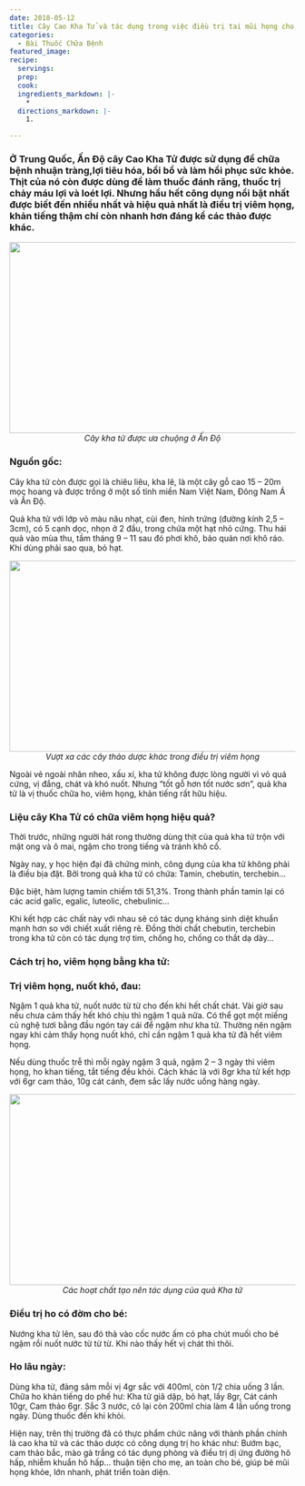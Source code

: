 ```yaml
---
date: 2018-05-12
title: Cây Cao Kha Tử và tác dụng trong việc điều trị tai mũi họng cho trẻ
categories:
  - Bài Thuốc Chữa Bệnh
featured_image: 
recipe:
  servings:  
  prep:  
  cook:  
  ingredients_markdown: |-
    * 
  directions_markdown: |-
    1. 

---
```

<h3>Ở Trung Quốc, Ấn Độ cây Cao Kha Tử được sử dụng để chữa bệnh nhuận tràng,lợi tiêu hóa, bồi bổ và làm hồi phục sức khỏe. Thịt của nó còn được dùng để làm thuốc đánh răng, thuốc trị chảy máu lợi và loét lợi. 
Nhưng hầu hết công dụng nổi bật nhất được biết đến nhiều nhất và hiệu quả nhất là điều trị viêm họng, khản tiếng thậm chí còn nhanh hơn đáng kể các thảo được khác.</h3>

<div align="center"><img src="http://caythuoc.info/wp-content/uploads/kha_tu_vi_thuoc_dau_bang_tri_viem_hong_khan_tieng.jpg" width="632px" height="336px"></div>

<center><em>Cây kha tử được ưa chuộng ở Ấn Độ</em></center>

<h3>Nguồn gốc:</h3>

Cây kha tử còn được gọi là chiêu liêu, kha lê, là một cây gỗ cao 15 – 20m mọc hoang và được trồng ở một số tỉnh miền Nam Việt Nam, Đông Nam Á và Ấn Độ.

Quả kha tử với lớp vỏ màu nâu nhạt, cùi đen, hình trứng (đường kính 2,5 – 3cm), có 5 cạnh dọc, nhọn ở 2 đầu, trong chứa một hạt nhỏ cứng. Thu hái quả vào mùa thu, tầm tháng 9 – 11 sau đó phơi khô, bảo quản nơi khô ráo. Khi dùng phải sao qua, bỏ hạt.

<div align="center"><img src="http://caythuoc.info/wp-content/uploads/quakhatu_.jpg" width="632px" height="336px"></div>

<center><em>Vượt xa các cây thảo dược khác trong điều trị viêm họng</em></center>

Ngoài vẻ ngoài nhăn nheo, xấu xí, kha tử không được lòng người vì vỏ quá cứng, vị đắng, chát và khó nuốt. Nhưng “tốt gỗ hơn tốt nước sơn”, quả kha tử là vị thuốc chữa ho, viêm họng, khản tiếng rất hữu hiệu.

<h3>Liệu cây Kha Tử có chữa viêm họng hiệu quả?</h3>

Thời trước, những người hát rong thường dùng thịt của quả kha tử trộn với mật ong và ô mai, ngậm cho trong tiếng và tránh khô cổ.

Ngày nay, y học hiện đại đã chứng minh, công dụng của kha tử không phải là điều bịa đặt. Bởi trong quả kha tử có chứa: Tamin, chebutin, terchebin…

Đặc biệt, hàm lượng tamin chiếm tới 51,3%. Trong thành phần tamin lại có các acid galic, egalic, luteolic, chebulinic…

Khi kết hợp các chất này với nhau sẽ có tác dụng kháng sinh diệt khuẩn mạnh hơn so với chiết xuất riêng rẽ. Đồng thời chất chebutin, terchebin trong kha tử còn có tác dụng trợ tim, chống ho, chống co thắt dạ dày…

<h3>Cách trị ho, viêm họng bằng kha tử:</h3>

<h3>Trị viêm họng, nuốt khó, đau: </h3>

Ngậm 1 quả kha tử, nuốt nước từ từ cho đến khi hết chất chát. Vài giờ sau nếu chưa cảm thấy hết khó chịu thì ngậm 1 quả nữa. Có thể gọt một miếng củ nghệ tươi bằng đầu ngón tay cái để ngậm như kha tử. Thường nên ngậm ngay khi cảm thấy họng nuốt khó, chỉ cần ngậm 1 quả kha tử đã hết viêm họng.

Nếu dùng thuốc trễ thì mỗi ngày ngậm 3 quả, ngậm 2 – 3 ngày thì viêm họng, ho khan tiếng, tắt tiếng đều khỏi. Cách khác là với 8gr kha tử kết hợp với 6gr cam thảo, 10g cát cánh, đem sắc lấy nước uống hàng ngày.

<div align="center"><img src="http://caythuoc.info/wp-content/uploads/kha_tu_vi_thuoc_dau_bang_tri_viem_hong_khan_tienga.png" width="632px" height="336px"></div>

<center><em>Các hoạt chất tạo nên tác dụng của quả Kha tử</em></center>

<h3>Điều trị ho có đờm cho bé:</h3>

Nướng kha tử lên, sau đó thả vào cốc nước ấm có pha chút muối cho bé ngậm rồi nuốt nước từ từ từ. Khi nào thấy hết vị chát thì thôi.

<h3>Ho lâu ngày:</h3>

Dùng kha tử, đảng sâm mỗi vị 4gr sắc với 400ml, còn 1/2 chia uống 3 lần. Chữa ho khản tiếng do phế hư: Kha tử giã dập, bỏ hạt, lấy 8gr, Cát cánh 10gr, Cam thảo 6gr. Sắc 3 nước, cô lại còn 200ml chia làm 4 lần uống trong ngày. Dùng thuốc đến khi khỏi.

Hiện nay, trên thị trường đã có thực phẩm chức năng với thành phần chính là cao kha tử và các thảo dược có công dụng trị ho khác như: Bướm bạc, cam thảo bắc, mào gà trắng  có tác dụng phòng và điều trị dị ứng đường hô hấp, nhiễm khuẩn hô hấp… thuận tiện cho mẹ, an toàn cho bé, giúp bé mũi họng khỏe, lớn nhanh, phát triển toàn diện.
